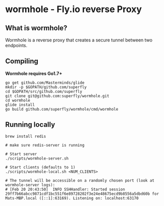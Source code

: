 # wormhole - Fly.io reverse Proxy

## What is wormhole?
Wormhole is a reverse proxy that creates a secure tunnel between two endpoints.

## Compiling
**Wormhole requires Go1.7+**

    go get github.com/Masterminds/glide
    mkdir -p $GOPATH/github.com/superfly
    cd $GOPATH/src/github.com/superfly
    git clone git@github.com:superfly/wormhole.git
    cd wormhole
    glide install
    go build github.com/superfly/wormhole/cmd/wormhole


## Running locally

    brew install redis

    # make sure redis-server is running

    # Start server
    ./scripts/wormhole-server.sh

    # Start clients (defaults to 1)
    ./scripts/wormhole-local.sh <NUM_CLIENTS>

    # The tunnel will be accessible on a randomly chosen port (look at wormhole-server logs):
    # [Feb 20 20:43:50]  INFO SSHHandler: Started session 29ff7b66abcc9871cdf1bc551f6e89728202f3e24e48675ecd9b8556a5dbd60b for Mats-MBP.local ([::1]:63169). Listening on: localhost:63170
